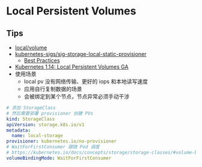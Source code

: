 # Local Persistent Volumes
## Tips
* [local/volume](https://kubernetes.io/docs/concepts/storage/volumes/#local)
* [kubernetes-sigs/sig-storage-local-static-provisioner](https://github.com/kubernetes-sigs/sig-storage-local-static-provisioner)
  * [Best Practices](https://github.com/kubernetes-sigs/sig-storage-local-static-provisioner/blob/master/docs/best-practices.md)
* [Kubernetes 1.14: Local Persistent Volumes GA](https://kubernetes.io/blog/2019/04/04/kubernetes-1.14-local-persistent-volumes-ga/)
* 使用场景
  * local pv 没有网络传输、更好的 iops 和本地读写速度
  * 应用自行复制数据的场景
  * 会被绑定到某个节点，节点异常必须手动干涉

```yaml
# 添加 StorageClass
# 然后需要部署 provisioner 创建 PVs
kind: StorageClass
apiVersion: storage.k8s.io/v1
metadata:
  name: local-storage
provisioner: kubernetes.io/no-provisioner
# WaitForFirstConsumer 跟随 Pod 调度
# https://kubernetes.io/docs/concepts/storage/storage-classes/#volume-binding-mode
volumeBindingMode: WaitForFirstConsumer
```
